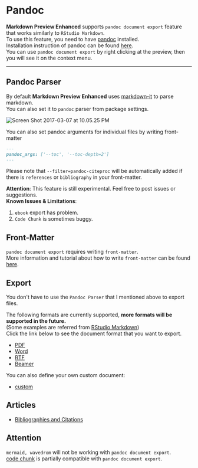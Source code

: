 # Pandoc
**Markdown Preview Enhanced** supports `pandoc document export` feature that works similarly to `RStudio Markdown`.   
To use this feature, you need to have [pandoc](http://pandoc.org/) installed.   
Installation instruction of pandoc can be found [here](http://pandoc.org/installing.html).  
You can use `pandoc document export` by right clicking at the preview, then you will see it on the context menu.  

---

## Pandoc Parser
By default **Markdown Preview Enhanced** uses [markdown-it](https://github.com/markdown-it/markdown-it) to parse markdown.  
You can also set it to `pandoc` parser from package settings.    

![Screen Shot 2017-03-07 at 10.05.25 PM](http://i.imgur.com/NdCJBgR.png)  

You can also set pandoc arguments for individual files by writing front-matter   
```markdown
---
pandoc_args: ['--toc', '--toc-depth=2']
---
```

Please note that `--filter=pandoc-citeproc` will be automatically added if there is `references` or `bibliography` in your front-matter.    

**Attention**: This feature is still experimental. Feel free to post issues or suggestions.    
**Known Issues & Limitations**:  
1. `ebook` export has problem.  
2. `Code Chunk` is sometimes buggy.  

## Front-Matter   
`pandoc document export` requires writing `front-matter`.  
More information and tutorial about how to write `front-matter` can be found [here](https://jekyllrb.com/docs/frontmatter/).

## Export

You don't have to use the `Pandoc Parser` that I mentioned above to export files.    

The following formats are currently supported, **more formats will be supported in the future.**  
(Some examples are referred from [RStudio Markdown](http://rmarkdown.rstudio.com/formats.html))  
Click the link below to see the document format that you want to export.  

* [PDF](pandoc-pdf.md)  
* [Word](pandoc-word.md)
* [RTF](pandoc-rtf.md)
* [Beamer](pandoc-beamer.md)  


You can also define your own custom document:  
* [custom](pandoc-custom.md)

## Articles  
* [Bibliographies and Citations](pandoc-bibliographies-and-citations.md)

## Attention
`mermaid, wavedrom` will not be working with `pandoc document export`.      
[code chunk](code-chunk.md) is partially compatible with `pandoc document export`.    
